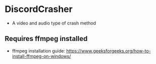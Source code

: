 # DiscordCrasher
- A video and audio type of crash method
## Requires ffmpeg installed
- ffmpeg installation guide: https://www.geeksforgeeks.org/how-to-install-ffmpeg-on-windows/
